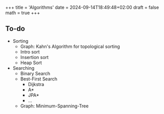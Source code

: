 +++
title = 'Algorithms'
date = 2024-09-14T18:49:48+02:00
draft = false
math = true
+++

## To-do

- Sorting
  - Graph: Kahn's Algorithm for topological sorting
  - Intro sort
  - Insertion sort
  - Heap Sort
- Searching
  - Binary Search
  - Best-First Search
    - Dijkstra
    - A\*
    - JPA\*
    - ...
  - Graph: Minimum-Spanning-Tree
